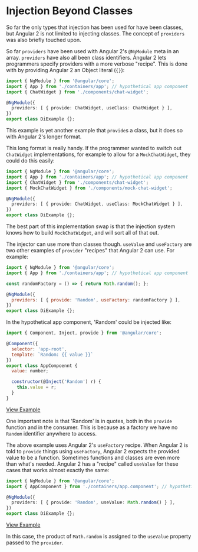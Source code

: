 # Injection Beyond Classes

So far the only types that injection has been used for have been classes, but
Angular 2 is not limited to injecting classes.  The concept of `providers` was
also briefly touched upon.

So far `providers` have been used with Angular 2's `@NgModule` meta in an
array.  `providers` have also all been class identifiers.  Angular 2 lets
programmers specify providers with a more verbose "recipe". This is done with
by providing Angular 2 an Object literal (`{}`):

```typescript
import { NgModule } from '@angular/core';
import { App } from './containers/app'; // hypothetical app component
import { ChatWidget } from './components/chat-widget';

@NgModule({
  providers: [ { provide: ChatWidget, useClass: ChatWidget } ],
})
export class DiExample {};
```

This example is yet another example that `provide`s a class, but it does so with
Angular 2's longer format.

This long format is really handy.  If the programmer wanted to switch out
`ChatWidget` implementations, for example to allow for a `MockChatWidget`, they could
do this easily:

```typescript
import { NgModule } from '@angular/core';
import { App } from './containers/app'; // hypothetical app component
import { ChatWidget } from './components/chat-widget';
import { MockChatWidget } from './components/mock-chat-widget';

@NgModule({
  providers: [ { provide: ChatWidget, useClass: MockChatWidget } ],
})
export class DiExample {};
```

The best part of this implementation swap is that the injection system knows
how to build `MockChatWidget`, and will sort all of that out.


The injector can use more than classes though.  `useValue` and `useFactory` are
two other examples of `provider` "recipes" that Angular 2 can use.  For example:

```js
import { NgModule } from '@angular/core';
import { App } from './containers/app'; // hypothetical app component

const randomFactory = () => { return Math.random(); };

@NgModule({
  providers: [ { provide: 'Random', useFactory: randomFactory } ],
})
export class DiExample {};

```

In the hypothetical app component, 'Random' could be injected like:

```js
import { Component, Inject, provide } from '@angular/core';

@Component({
  selector: 'app-root',
  template: `Random: {{ value }}`
})
export class AppCompoennt {
  value: number;

  constructor(@Inject('Random') r) {
    this.value = r;
  }
}
```
[View Example][plunkRandom1]

One important note is that 'Random' is in quotes, both in the `provide`
function and in the consumer.  This is because as a factory we have no `Random`
identifier anywhere to access.

The above example uses Angular 2's `useFactory` recipe.  When Angular 2 is told
to `provide` things using `useFactory`, Angular 2 expects the provided value to be
a function. Sometimes functions and classes are even more than what's needed.
Angular 2 has a "recipe" called `useValue` for these cases that works almost
exactly the same:

```typescript
import { NgModule } from '@angular/core';
import { AppComponent } from './containers/app.component'; // hypothetical app component

@NgModule({
  providers: [ { provide: 'Random', useValue: Math.random() } ],
})
export class DiExample {};
```
[View Example][plunkRandom2]

In this case, the product of `Math.random` is assigned to the `useValue`
property passed to the `provider`.



[plunkRandom1]: http://plnkr.co/edit/BKMZYlAviRhauCzxMnx6?p=preview "Random DI 1"
[plunkRandom2]: http://plnkr.co/edit/xGMOsHn1v3tTbc9RkuDz?p=preview "Random DI 2"
